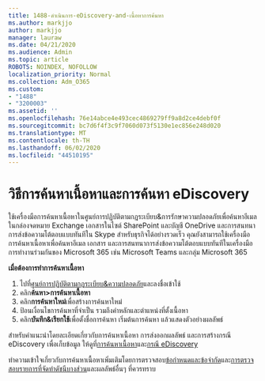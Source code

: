 ```yaml
---
title: 1488-ดําเนินการ-eDiscovery-and-เนื้อหาการค้นหา
ms.author: markjjo
author: markjjo
manager: lauraw
ms.date: 04/21/2020
ms.audience: Admin
ms.topic: article
ROBOTS: NOINDEX, NOFOLLOW
localization_priority: Normal
ms.collection: Adm_O365
ms.custom:
- "1488"
- "3200003"
ms.assetid: ''
ms.openlocfilehash: 76e14abce4e493cec4869279ff9a8d2ce4debf0f
ms.sourcegitcommit: bc7d6f4f3c9f7060d073f5130e1ec856e248d020
ms.translationtype: MT
ms.contentlocale: th-TH
ms.lasthandoff: 06/02/2020
ms.locfileid: "44510195"
---
```

# <a name="how-to-perform-content-searches-and-ediscovery-searches"></a>วิธีการค้นหาเนื้อหาและการค้นหา eDiscovery

ใช้เครื่องมือการค้นหาเนื้อหาในศูนย์การปฏิบัติตามกฎระเบียบ&การรักษาความปลอดภัยเพื่อค้นหาอีเมลในกล่องจดหมาย Exchange เอกสารในไซต์ SharePoint และบัญชี OneDrive และการสนทนาการส่งข้อความโต้ตอบแบบทันทีใน Skype สําหรับธุรกิจได้อย่างรวดเร็ว คุณยังสามารถใช้เครื่องมือการค้นหาเนื้อหาเพื่อค้นหาอีเมล เอกสาร และการสนทนาการส่งข้อความโต้ตอบแบบทันทีในเครื่องมือการทํางานร่วมกันของ Microsoft 365 เช่น Microsoft Teams และกลุ่ม Microsoft 365

**เมื่อต้องการทําการค้นหาเนื้อหา**

1. ไปที่[ศูนย์การปฏิบัติตามกฎระเบียบ&ความปลอดภัย](https://protection.office.com)และลงชื่อเข้าใช้
2. คลิก**ค้นหา>การค้นหาเนื้อหา**
3. คลิก**การค้นหาใหม่**เพื่อสร้างการค้นหาใหม่
4. ป้อนเงื่อนไขการค้นหาที่จําเป็น รวมถึงคําหลักและตําแหน่งที่ตั้งเนื้อหา  
5. คลิก**บันทึก&เรียกใช้**เพื่อตั้งชื่อการค้นหา เริ่มต้นการค้นหา แล้วแสดงตัวอย่างผลลัพธ์

สําหรับคําแนะนําโดยละเอียดเกี่ยวกับการค้นหาเนื้อหา การส่งออกผลลัพธ์ และการสร้างกรณี eDiscovery เพื่อเก็บข้อมูล ให้ดูที่[การค้นหาเนื้อหา](https://docs.microsoft.com/microsoft-365/compliance/content-search)และ[กรณี eDiscovery](https://docs.microsoft.com/microsoft-365/compliance/ediscovery-cases)

ทําความเข้าใจเกี่ยวกับการค้นหาเนื้อหาเพิ่มเติมโดยการตรวจสอบ[ข้อกําหนดและข้อจํากัด](https://docs.microsoft.com/microsoft-365/compliance/limits-for-content-search)และ[การตรวจสอบรายการที่จัดทําดัชนีบางส่วน](https://docs.microsoft.com/microsoft-365/compliance/investigating-partially-indexed-items-in-ediscovery)และผลลัพธ์อื่นๆ ที่ควรทราบ